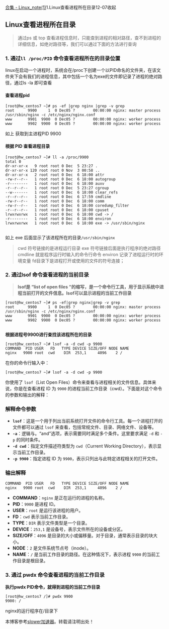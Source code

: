 [合集 \- Linux\_note(1\)](https://github.com)1\.Linux查看进程所在目录12\-07收起
## Linux查看进程所在目录



> 通过ps 或 top 查看进程信息时，只能查到进程的相对路径，查不到进程的详细信息，如绝对路径等，我们可以通过下面的方法进行查询


### 1\. 通过`ll /proc/PID` 命令查看进程所在的目录位置


linux在启动一个进程时，系统会在/proc下创建一个以PID命名的文件夹，在该文件夹下会有我们的进程信息，其中包括一个名为exe的文件即记录了进程的绝对路径，通过ls \-la 即可查看


#### 查看进程pid



```
[root@hw_centos7 ~]# ps -ef |grep nginx |grep -v grep
root      9900     1  0 Dec05 ?        00:00:00 nginx: master process /usr/sbin/nginx -c /etc/nginx/nginx.conf
www       9901  9900  0 Dec05 ?        00:00:00 nginx: worker process
www       9902  9900  0 Dec05 ?        00:00:00 nginx: worker process

```

如上 获取到主进程PID 9900


#### 根据 PID 查看进程目录



```
[root@hw_centos7 ~]# ll -a /proc/9900
total 0
dr-xr-xr-x   9 root root 0 Dec  5 23:27 .
dr-xr-xr-x 120 root root 0 Nov  3 00:58 ..
dr-xr-xr-x   2 root root 0 Dec  6 18:00 attr
-rw-r--r--   1 root root 0 Dec  6 18:00 autogroup
-r--------   1 root root 0 Dec  6 18:00 auxv
-r--r--r--   1 root root 0 Dec  5 23:27 cgroup
--w-------   1 root root 0 Dec  6 18:00 clear_refs
-r--r--r--   1 root root 0 Dec  6 17:59 cmdline
-rw-r--r--   1 root root 0 Dec  6 18:00 comm
-rw-r--r--   1 root root 0 Dec  6 18:00 coredump_filter
-r--r--r--   1 root root 0 Dec  6 18:00 cpuset
lrwxrwxrwx   1 root root 0 Dec  6 18:00 cwd -> /
-r--------   1 root root 0 Dec  6 18:00 environ
lrwxrwxrwx   1 root root 0 Dec  6 18:00 exe -> /usr/sbin/nginx


```

如上 exe 后面显示了该进程所在的目录`/usr/sbin/nginx`



> cwd 符号链接的是进程运行目录
> exe 符号链接后面是执行程序的绝对路径
> cmdline 就是程序运行时输入的命令行命令
> environ 记录了进程运行时的环境变量
> fd目录下是进程打开或使用的文件的符号连接；


### 2\. 通过lsof 命令查看进程的当前目录



> **lsof是 “list of open files “的缩写，是一个命令行工具，用于显示系统中进程当前打开的文件信息。lsof可以显示进程的当前工作目录**



```
[root@hw_centos7 ~]# ps -ef|grep nginx|grep -v grep
root      9900     1  0 Dec05 ?        00:00:00 nginx: master process /usr/sbin/nginx -c /etc/nginx/nginx.conf
www       9901  9900  0 Dec05 ?        00:00:00 nginx: worker process
www       9902  9900  0 Dec05 ?        00:00:00 nginx: worker process


```

**根据进程号9900进行查找该进程所在的目录**



```
[root@hw_centos7 ~]# lsof -a -d cwd -p 9900
COMMAND  PID USER   FD   TYPE DEVICE SIZE/OFF NODE NAME
nginx   9900 root  cwd    DIR  253,1     4096    2 /

```

在你的命令行输入中：



```
[root@hw_centos7 ~]# lsof -a -d cwd -p 9900

```

你使用了 `lsof`（List Open Files）命令来查看与进程相关的文件信息。具体来说，你是在查看进程 ID 为 `9900` 的进程当前工作目录（cwd）。下面是对这个命令的参数和输出的解释：


### 解释命令参数


* **`lsof`**：这是一个用于列出当前系统打开文件的命令行工具。每一个进程打开的文件都可以通过 `lsof` 来查看，包括常规文件、目录、网络文件、设备等。
* **`-a`**：逻辑与。“and”选项，表示需要同时满足多个条件。这里要求满足 `-d` 和 `-p` 的同时条件。
* **`-d cwd`**：指定文件描述符类型为 `cwd`（Current Working Directory），表示显示当前工作目录。
* **`-p 9900`**：指定进程 ID 为 `9900`，表示只列出与此特定进程相关的打开文件。


### 输出解释



```
COMMAND  PID USER   FD   TYPE DEVICE SIZE/OFF NODE NAME
nginx   9900 root  cwd    DIR  253,1     4096    2 /

```

* **COMMAND**：`nginx` 是正在运行的进程的名称。
* **PID**：`9900` 是进程 ID。
* **USER**：`root` 是运行该进程的用户。
* **FD**：`cwd` 表示当前工作目录。
* **TYPE**：`DIR` 表示文件类型是一个目录。
* **DEVICE**：`253,1` 是设备号，表示文件所在的设备或分区。
* **SIZE/OFF**：`4096` 是目录的大小或偏移量。对于目录，通常表示目录的块大小。
* **NODE**：`2` 是文件系统节点号（inode）。
* **NAME**：`/` 是当前工作目录的路径。在这种情况下，表示进程 `9900` 的当前工作目录是根目录。


### 3\. 通过 pwdx 命令查看进程的当前工作目录


**执行pwdx PID命令，就得到进程的当前工作目录**



```
[root@hw_centos7 /]# pwdx 9900
9900: /

```

nginx的运行程序在/目录下


 本博客参考[slower加速器](https://jisuanqi.org)。转载请注明出处！
